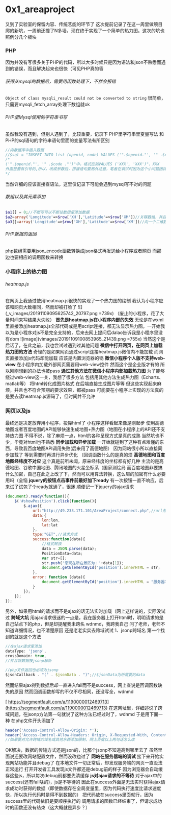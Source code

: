 # 0x1_areaproject
又到了实验室的保留内容、传统艺能的环节了
这次提前记录了在这一周里做项目爬的新坑，一周前还撞了N多墙，现在终于实现了一个简单的热力图。这次的坑也照例分几个板块
### PHP
因为并没有写很多关于PHP的代码，所以大多时候只是因为语法和json不熟悉而遇到的错误，而且解决起来也很快（可见PHP真的香
###### 获得从mysql的数据后，需要用函数处理下，不然会报错
`Object of class mysqli_result could not be converted to string`
很简单，只需要mysqli_fetch_array处理下数组就ok
###### PHP里Mysql使用的字符串书写
虽然我没有遇到，但别人遇到了，比较重要，记录下
PHP里字符串里变量写法 
和PHP的sql语句的字符串语句里面的变量写法有所区别
```php
//向数据库中插入数据
//$sql = "INSERT INTO list (openid, code) VALUES ('".$openid."', '" .$code ."')";
/*
('".$openid."', '" .$code ."')"中，格式应如VALUES ('XXX', 'XXX')"，XXX
外面是要有引号的,所以，改成参数后，拼接语句要格外注意，笔者在调试时因为这个小问题困扰了很久
*/
```
当然详细的应该直接查语法，这里仅记录下可能会遇到mysql写不对的问题
###### 数组以及其元素添加
```php
$a1[] = 0;//不断写可以不断往数组里添加数据
$a2=array('Longitude'=>$row['XH'],'Latitude'=>$row['XM'])//关联数组，并且初始化时就有了两个元素
$a3[]=array('Longitude'=>$row['XH'],'Latitude'=>$row['XM'])//向一个二维数组添加一个元素
```
###### PHP数据的返回
php数组需要用json_encode函数转换成json格式再发送给小程序或者网页
而那边也要相应的调用函数来转换
### 小程序上的热力图
###### heatmap.js
在网页上我通过使用heatmap.js很快的实现了一个热力图的绘制
我认为小程序应该和网页大致相同，然而却被打脸了
![](_v_images/20191109095625742_20797.png =739x)
（废止的小程序，花了大量时间来写结果大失败）
**首先是heatmap.js在小程序内部的失效**
无论是在wxml里直接添加heatmap.js全部代码或是用script连接，都无法显示热力图。一开始我以为是小程序对js不是完全支持的，后来去网上提问后dalao告诉我是小程序里没有dom
![image](vimages/20191109100853965_21439.png =755x)
当然这个是后话了，在此之前，我也尝试过遇到过其他问题
**微信中打开网页，在网页上加载热力图的方法**
奇怪的是如果网页通过script连接heatmap.js微信内不能加载
而网页直接添加js代码却能加载
应该是内置浏览器的锅
**微信小程序个人版不支持web-view**
在小程序内加载外部网页需要用web-view控件
然而这个是企业版才有的
所以刚刚想到的办法也被pass
**通过其他方法在微信小程序内部加载热力图**
为了能够绕过web-view这一关，我想了很多方法
包括用其他方法生成热力图（Echarts、matlab等）
将html转化成图片格式
在后端直接生成图片等等
但这些实现起来麻烦，并且也不符合预期的要求效果，都被pass
可能要在小程序上实现的方法真的是要去读heatmap.js源码了，但时间并不允许
### 网页以及js
最终还是决定放弃用小程序，投靠html了
小程序这样看起来像是刚起步
使用高德地图或者百度地图的API能够快速生成地图+热力图（地图在小程序上的API还不支持热力图
不得不说，除了麻烦一点，html的各种呈现方式是真的成熟
当然坑也不少，毕竟对html也不熟悉
**同步加载和异步加载**
一开始就碰到了这种有点难懂的东西，导致我百度地图API调用失败(后来用了高德地图）
因为网站很小所以直接同步加载了
等到需要时再进行异步优化
（回调函数什么的是真的烦
**高德地图和百度地图经纬度不对应**
这个真是前所未闻，原来经纬度的坐标都有好几种
主流的是高德地图、谷歌中国地图、腾讯地图的火星坐标系（国家测绘局
而百度地图非要搞什么加密，自己在此之上改了下，然而可以用算法转换，这么屑的加密有什么必要用吗（全恼
**jquery的按钮点击事件前最好加下ready**
有一次按钮一直不响应，后来试了试包了个ready就通了，很迷
顺便记一下jquery的ajax请求
```js
(document).ready(function(){
	$('#showPosition').click(function(){
		$.ajax({
			url:"http://49.233.171.101/AreaProject/connect.php",//url务必写全，尤其是前面的http://
			data:{
				lon:lon,
				lat:lat
			},
			type:"GET",//请求方式
			success:function(data){
				//格式转换
				data = JSON.parse(data);
				PositionData=data;
				var str=[];
				str.push('您现在所在景区为：'+data[1]);
				document.getElementById('position').innerHTML = str;
			},
			error: function (data){
				document.getElementById('position').innerHTML = "服务器不在状态QAQ";
        	}
		});
	});
});
```
另外，如果用html的请求而不是ajax的话无法实时加载（网上这样说的，实际没试过
**跨域大坑**
用ajax请求很迷的一点是，我在服务器上打开html时，明明请求的是自己站点下的php，但是却提醒我未跨名
wdnmd，我跨我自己
问了老师，老师不知道详细情况，也不清楚原因
还是老老实实去跨域试试
1、jsonp跨域名
第一个找到的就是这个方法
```js
//在ajax请求里添加
dataType: 'jsonp',  
crossDomain: true,
//并且将数据按jsonp解析

//php文件返回也必须为jsonp
$jsonCallback . "(" . $jsonData . ")";//$jsonData为所需要的data
```
然而结果ajax得到数据后却一直进入fail而不是success，网上查说是回调函数缺失的原因
然而回调函数却写的不仅不尽相同，还没写全，wdnmd

[
https://segmentfault.com/a/1190000012469713](https://segmentfault.com/a/1190000012469713)
在这网址里，详细述说了跨域问题，在jsonp方法第一句就说了这种方法已经过时了，wdnmd
于是用下面一种
在php文件开头添加了
```php
header('Access-Control-Allow-Origin: *');
header('Access-Control-Allow-Headers: Origin, X-Requested-With, Content-Type, Accept');
//如果要对允许跨域的域名或其他东西添加限制，网上百度以上两句话怎么改
```
OK解决，数据的传输方式还是json的，比那个jsonp不知道高到哪里去了
虽然里面说还要改网站配置文件，然而没改也过了
**网站在服务器端的调试**
接下来开始实现网站功能并且debug了
在本地文件一切正常后，却发现服务端的网页一直没法正常运行
打开开发者工具发现js文件都还是debug前的样子
因为浏览器会自动缓存这些js，所以每次debug前都要先清缓存
**js对ajax请求的不等待**
对于ajax中的success(还有fail啥的)，js是不等待的
因此在success外面是无法实时获得ajax请求成功时获得的数据（即使数据存在全局变量里，因为代码执行速度比请求速度快，所以执行代码时是得不到数据的）
把代码放在success里面就行，因为success里的代码依旧是要顺序执行的
调用请求的函数已经结束了，但请求成功时的函数还没有结束（这大概就是异步？）

